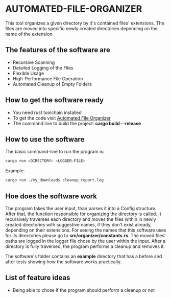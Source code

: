 # **AUTOMATED-FILE-ORGANIZER**

This tool organizes a given directory by it's contained files' extensions.
The files are moved into specific newly created directories depending on
the name of the extension.

## The features of the software are

- Recursive Scanning
- Detailed Logging of the Files
- Flexible Usage
- High-Performance File Operation
- Automated Cleanup of Empty Folders

## How to get the software ready

- You need rust toolchain installed
- To get the code visit [Automated File Organizer](https://github.com/Gabriel-Vlad/automated-file-organiser)
- The command line to build the project: **cargo build --release**

## How to use the software

The basic command-line to run the program is:

```bash
cargo run <DIRECTORY> <LOGGER-FILE>
```

Example:

```bash
cargo run ./my_downloads cleanup_report.log
```

## Hoe does the software work

The program takes the user input, than parses it into a Config structure. After that,
the function responsible for organizing the directory is called. It
recursively traverses each directory and moves the files within in newly
created directories with suggestive names, if they don't exist already, depending on their extensions.
For seeing the names that this software uses for its directories please go to **src/organizer/constants.rs**.
The moved files' paths are logged in the logger file chose by the user within the input.
After a directory is fully traversed, the program performs a cleanup and removes it.

The software's folder contains an **example** directory that has a before and after
tests showing how the software works practically.

## List of feature ideas

- Being able to chose if the program should perform a cleanup or not
